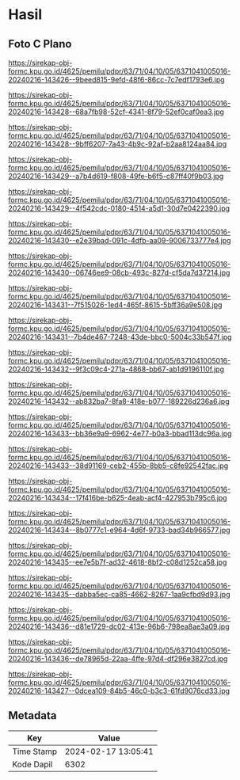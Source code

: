 # Hasil

## Foto C Plano

https://sirekap-obj-formc.kpu.go.id/4625/pemilu/pdpr/63/71/04/10/05/6371041005016-20240216-143426--9beed815-9efd-48f6-86cc-7c7edf1793e6.jpg

https://sirekap-obj-formc.kpu.go.id/4625/pemilu/pdpr/63/71/04/10/05/6371041005016-20240216-143428--68a7fb98-52cf-4341-8f79-52ef0caf0ea3.jpg

https://sirekap-obj-formc.kpu.go.id/4625/pemilu/pdpr/63/71/04/10/05/6371041005016-20240216-143428--9bff6207-7a43-4b9c-92af-b2aa8124aa84.jpg

https://sirekap-obj-formc.kpu.go.id/4625/pemilu/pdpr/63/71/04/10/05/6371041005016-20240216-143429--a7b4d619-f808-49fe-b6f5-c87ff40f9b03.jpg

https://sirekap-obj-formc.kpu.go.id/4625/pemilu/pdpr/63/71/04/10/05/6371041005016-20240216-143429--4f542cdc-0180-4514-a5d1-30d7e0422390.jpg

https://sirekap-obj-formc.kpu.go.id/4625/pemilu/pdpr/63/71/04/10/05/6371041005016-20240216-143430--e2e39bad-091c-4dfb-aa09-9006733777e4.jpg

https://sirekap-obj-formc.kpu.go.id/4625/pemilu/pdpr/63/71/04/10/05/6371041005016-20240216-143430--06746ee9-08cb-493c-827d-cf5da7d37214.jpg

https://sirekap-obj-formc.kpu.go.id/4625/pemilu/pdpr/63/71/04/10/05/6371041005016-20240216-143431--7f515026-1ed4-465f-8615-5bff36a9e508.jpg

https://sirekap-obj-formc.kpu.go.id/4625/pemilu/pdpr/63/71/04/10/05/6371041005016-20240216-143431--7b4de467-7248-43de-bbc0-5004c33b547f.jpg

https://sirekap-obj-formc.kpu.go.id/4625/pemilu/pdpr/63/71/04/10/05/6371041005016-20240216-143432--9f3c09c4-271a-4868-bb67-ab1d9196110f.jpg

https://sirekap-obj-formc.kpu.go.id/4625/pemilu/pdpr/63/71/04/10/05/6371041005016-20240216-143432--ab832ba7-8fa8-418e-b077-189226d236a6.jpg

https://sirekap-obj-formc.kpu.go.id/4625/pemilu/pdpr/63/71/04/10/05/6371041005016-20240216-143433--bb36e9a9-6962-4e77-b0a3-bbad113dc96a.jpg

https://sirekap-obj-formc.kpu.go.id/4625/pemilu/pdpr/63/71/04/10/05/6371041005016-20240216-143433--38d91169-ceb2-455b-8bb5-c8fe92542fac.jpg

https://sirekap-obj-formc.kpu.go.id/4625/pemilu/pdpr/63/71/04/10/05/6371041005016-20240216-143434--17f416be-b625-4eab-acf4-427953b795c6.jpg

https://sirekap-obj-formc.kpu.go.id/4625/pemilu/pdpr/63/71/04/10/05/6371041005016-20240216-143434--8b0777c1-e964-4d6f-9733-bad34b966577.jpg

https://sirekap-obj-formc.kpu.go.id/4625/pemilu/pdpr/63/71/04/10/05/6371041005016-20240216-143435--ee7e5b7f-ad32-4618-8bf2-c08d1252ca58.jpg

https://sirekap-obj-formc.kpu.go.id/4625/pemilu/pdpr/63/71/04/10/05/6371041005016-20240216-143435--dabba5ec-ca85-4662-8267-1aa9cfbd9d93.jpg

https://sirekap-obj-formc.kpu.go.id/4625/pemilu/pdpr/63/71/04/10/05/6371041005016-20240216-143436--d81e1729-dc02-413e-96b6-798ea8ae3a09.jpg

https://sirekap-obj-formc.kpu.go.id/4625/pemilu/pdpr/63/71/04/10/05/6371041005016-20240216-143436--de78965d-22aa-4ffe-97d4-df296e3827cd.jpg

https://sirekap-obj-formc.kpu.go.id/4625/pemilu/pdpr/63/71/04/10/05/6371041005016-20240216-143427--0dcea109-84b5-46c0-b3c3-61fd9076cd33.jpg


## Metadata

| Key        | Value               |
| ---------- | ------------------- |
| Time Stamp | 2024-02-17 13:05:41 |
| Kode Dapil | 6302                |




